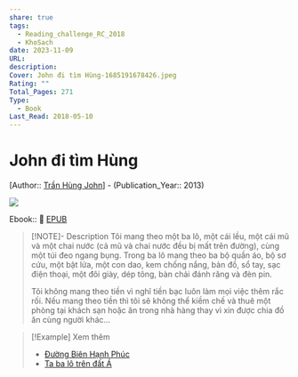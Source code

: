```yaml
---
share: true
tags:
  - Reading_challenge_RC_2018
  - KhoSach
date: 2023-11-09
URL: 
description: 
Cover: John đi tìm Hùng-1685191678426.jpeg
Rating: ""
Total_Pages: 271
Type:
  - Book
Last_Read: 2018-05-10
---
```


# John đi tìm Hùng
[Author:: [Trần Hùng John](Tr%C3%A2%CC%80n%20Hu%CC%80ng%20John.md)] - (Publication_Year:: 2013)

![](https://i.imgur.com/Q1R1Z8s.jpg)


Ebook:: 📘 [EPUB](https://onedrive.live.com/download?resid=E92BC60129512289%21168&authkey=!AJSSQTo5coD3Wng)

> [!NOTE]- Description
> Tôi mang theo một ba lô, một cái lều, một cái mũ và một chai nước (cả mũ và chai nước đều bị mất trên đường), cùng một túi đeo ngang bụng. Trong ba lô mang theo ba bộ quần áo, bộ sơ cứu, một bật lửa, một con dao, kem chống nắng, bản đồ, sổ tay, sạc điện thoại, một đôi giày, dép tông, bàn chải đánh răng và đèn pin.
> 
> Tôi không mang theo tiền vì nghĩ tiền bạc luôn làm mọi việc thêm rắc rối. Nếu mang theo tiền thì tôi sẽ không thể kiềm chế và thuê một phòng tại khách sạn hoặc ăn trong nhà hàng thay vì xin được chia đồ ăn cùng người khác...

> [!Example] Xem thêm
> - [Đường Biên Hạnh Phúc](./%C4%90%C6%B0%E1%BB%9Dng%20Bi%C3%AAn%20H%E1%BA%A1nh%20Ph%C3%BAc.md)
> - [Ta ba lô trên đất Á](./Ta%20ba%20l%C3%B4%20tr%C3%AAn%20%C4%91%E1%BA%A5t%20%C3%81.md)